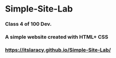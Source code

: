 # Simple-Site-Lab
### Class 4 of 100 Dev.
### A simple website created with HTML+ CSS
### https://itslaracy.github.io/Simple-Site-Lab/
